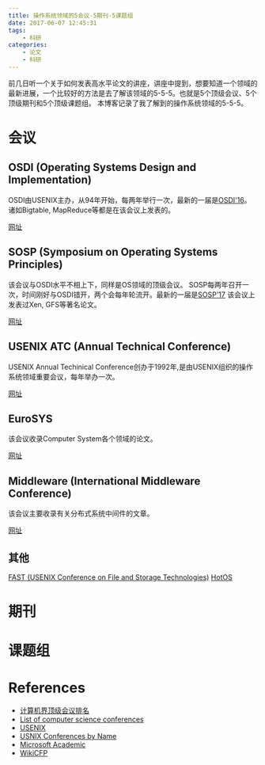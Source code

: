```yaml
---
title: 操作系统领域的5会议-5期刊-5课题组
date: 2017-06-07 12:45:31
tags:
	- 科研
categories:
	- 论文
	- 科研
---
```


前几日听一个关于如何发表高水平论文的讲座，讲座中提到，想要知道一个领域的最新进展，一个比较好的方法是去了解该领域的5-5-5。也就是5个顶级会议、5个顶级期刊和5个顶级课题组。
本博客记录了我了解到的操作系统领域的5-5-5。

<!--more-->

# 会议

## OSDI (Operating Systems Design and Implementation)

OSDI由USENIX主办，从94年开始，每两年举行一次，最新的一届是[OSDI'16](https://www.usenix.org/conference/osdi16/program)。
诸如Bigtable, MapReduce等都是在该会议上发表的。

[网址](https://www.usenix.org/conferences/byname/179)

## SOSP (Symposium on Operating Systems Principles)

该会议与OSDI水平不相上下，同样是OS领域的顶级会议。
SOSP每两年召开一次，时间刚好与OSDI错开，两个会每年轮流开。最新的一届是[SOSP'17](http://www.sigops.org/sosp/sosp17/)
该会议上发表过Xen, GFS等著名论文。

[网址](http://sosp.org/)

## USENIX ATC (Annual Technical Conference)

USENIX Annual Techinical Conference创办于1992年,是由USENIX组织的操作系统领域重要会议，每年举办一次。

[网址](https://www.usenix.org/conferences/byname/131)

## EuroSYS

该会议收录Computer System各个领域的论文。

[网址](http://wikicfp.com/cfp/program?id=979&s=EuroSys&f=European%20Conference%20on%20Computer%20Systems)

## Middleware (International Middleware Conference)

该会议主要收录有关分布式系统中间件的文章。

[网址](http://www.middleware-conference.org/)

## 其他

[FAST (USENIX Conference on File and Storage Technologies)](https://www.usenix.org/conferences/byname/146)
[HotOS](https://www.usenix.org/conferences/byname/155)


# 期刊

# 课题组

# References

- [计算机界顶级会议排名](http://blog.csdn.net/ustcxjt/article/details/7075534)
- [List of computer science conferences](https://en.wikipedia.org/wiki/List_of_computer_science_conferences#Operating_systems)
- [USENIX](https://www.usenix.org/)
- [USNIX Conferences by Name](https://www.usenix.org/conferences/byname)
- [Microsoft Academic](https://academic.microsoft.com/)
- [WikiCFP](http://wikicfp.com/cfp/)
